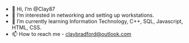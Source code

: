- 👋 Hi, I’m @Clay87
- 👀 I’m interested in networking and setting up workstations.
- 🌱 I’m currently learning Information Technology, C++, SQL, Javascript, HTML, CSS. 
- 📫 How to reach me - claybradford@outlook.com
